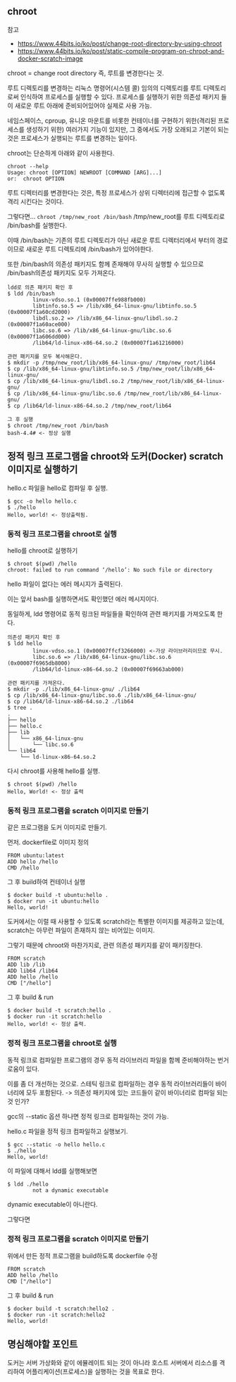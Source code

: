 ## chroot

참고
- https://www.44bits.io/ko/post/change-root-directory-by-using-chroot
- https://www.44bits.io/ko/post/static-compile-program-on-chroot-and-docker-scratch-image

chroot = change root directory
즉, 루트를 변경한다는 것.

루트 디렉토리를 변경하는 리눅스 명령어(시스템 콜)
임의의 디렉토리를 루트 디렉토리로써 인식하여 프로세스를 실행할 수 있다.
프로세스를 실행하기 위한 의존성 패키지 들이 새로운 루트 아래에 준비되어있어야 실제로 사용 가능.

네임스페이스, cproup, 유니온 마운트를 비롯한 컨테이너를 구현하기 위한(격리된 프로세스를 생성하기 위한) 여러가지 기능이 있지만,
그 중에서도 가장 오래되고 기본이 되는 것은 프로세스가 실행되는 루트를 변경하는 일이다.

chroot는 단순하게 아래와 같이 사용한다.
```
chroot --help
Usage: chroot [OPTION] NEWROOT [COMMAND [ARG]...]
or:  chroot OPTION
```

루트 디렉터리를 변경한다는 것은, 특정 프로세스가 상위 디렉터리에 접근할 수 없도록 격리 시킨다는 것이다.

그렇다면...
`chroot /tmp/new_root /bin/bash` /tmp/new_root를 루트 디렉토리로 /bin/bash를 실행한다.

이때 /bin/bash는 기존의 루트 디렉토리가 아닌 새로운 루트 디렉터리에서 부터의 경로이므로
새로운 루트 디렉토리에 /bin/bash가 있어야한다.

또한 /bin/bash의 의존성 패키지도 함께 존재해야 무사히 실행할 수 있으므로
/bin/bash의존성 패키지도 모두 가져온다.

```
ldd로 의존 패키지 확인 후
$ ldd /bin/bash
        linux-vdso.so.1 (0x00007ffe988fb000)
        libtinfo.so.5 => /lib/x86_64-linux-gnu/libtinfo.so.5 (0x00007f1a60cd2000)
        libdl.so.2 => /lib/x86_64-linux-gnu/libdl.so.2 (0x00007f1a60ace000)
        libc.so.6 => /lib/x86_64-linux-gnu/libc.so.6 (0x00007f1a606dd000)
        /lib64/ld-linux-x86-64.so.2 (0x00007f1a61216000)
```

```
관련 패키지를 모두 복사해온다.
$ mkdir -p /tmp/new_root/lib/x86_64-linux-gnu/ /tmp/new_root/lib64
$ cp /lib/x86_64-linux-gnu/libtinfo.so.5 /tmp/new_root/lib/x86_64-linux-gnu/
$ cp /lib/x86_64-linux-gnu/libdl.so.2 /tmp/new_root/lib/x86_64-linux-gnu/
$ cp /lib/x86_64-linux-gnu/libc.so.6 /tmp/new_root/lib/x86_64-linux-gnu/
$ cp /lib64/ld-linux-x86-64.so.2 /tmp/new_root/lib64
```

```
그 후 실행
$ chroot /tmp/new_root /bin/bash
bash-4.4# <- 정상 실행
```

## 정적 링크 프로그램을 chroot와 도커(Docker) scratch 이미지로 실행하기

hello.c 파일을 hello로 컴파일 후 실행.

```
$ gcc -o hello hello.c
$ ./hello
Hello, world! <- 정상출력됨.
```

### 동적 링크 프로그램을 chroot로 실행
hello를 chroot로 실행하기

```
$ chroot $(pwd) /hello
chroot: failed to run command ‘/hello’: No such file or directory
```

hello 파일이 없다는 에러 메시지가 출력된다.

이는 앞서 bash를 실행하면서도 확인했던 에러 메시지이다.

동일하게, ldd 명령어로 동적 링크된 파일들을 확인하여 관련 패키지를 가져오도록 한다.

```
의존성 패키지 확인 후
$ ldd hello
        linux-vdso.so.1 (0x00007ffcf3266000) <-가상 라이브러리이므로 무시.
        libc.so.6 => /lib/x86_64-linux-gnu/libc.so.6 (0x00007f6965db8000)
        /lib64/ld-linux-x86-64.so.2 (0x00007f69663ab000)
```

```
관련 패키지를 가져온다.
$ mkdir -p ./lib/x86_64-linux-gnu/ ./lib64
$ cp /lib/x86_64-linux-gnu/libc.so.6 ./lib/x86_64-linux-gnu/
$ cp /lib64/ld-linux-x86-64.so.2 ./lib64
$ tree .
.
├── hello
├── hello.c
├── lib
│   └── x86_64-linux-gnu
│       └── libc.so.6
└── lib64
    └── ld-linux-x86-64.so.2
```

다시 chroot를 사용해 hello를 실행.

```
$ chroot $(pwd) /hello
Hello, World! <- 정상 출력
```

### 동적 링크 프로그램을 scratch 이미지로 만들기

같은 프로그램을 도커 이미지로 만들기.

먼저. dockerfile로 이미지 정의
```
FROM ubuntu:latest
ADD hello /hello
CMD /hello
```
그 후 build하여 컨테이너 실행

```
$ docker build -t ubuntu:hello .
$ docker run -it ubuntu:hello
Hello, world!
```

도커에서는 이럴 때 사용할 수 있도록 scratch라는 특별한 이미지를 제공하고 있는데,
scratch는 아무런 파일이 존재하지 않는 비어있는 이미지.

그렇기 때문에 chroot와 마찬가지로, 관련 의존성 패키지를 같이 패키징한다.

```
FROM scratch
ADD lib /lib
ADD lib64 /lib64
ADD hello /hello
CMD ["/hello"]
```

그 후 build & run

```
$ docker build -t scratch:hello .
$ docker run -it scratch:hello
Hello, world! <- 정상 출력.
```

### 정적 링크 프로그램을 chroot로 실행
동적 링크로 컴파일한 프로그램의 경우 동적 라이브러리 파일을 함께 준비해야하는 번거로움이 있다. 

이를 좀 더 개선하는 것으로.
스테틱 링크로 컴파일하는 경우 동적 라이브러리들이 바이너리에 모두 포함된다.
-> 의존성 패키지에 있는 코드들이 같이 바이너리로 컴파일 되는 것 인가?

gcc의 --static 옵션 하나면 정적 링크로 컴파일하는 것이 가능.

hello.c 파일을 정적 링크 컴파일하고 실행보기.

```
$ gcc --static -o hello hello.c
$ ./hello
Hello, world!
```

이 파일에 대해서 ldd를 실행해보면
```
$ ldd ./hello
        not a dynamic executable
```
dynamic executable이 아니란다.

그렇다면

### 정적 링크 프로그램을 scratch 이미지로 만들기

위에서 만든 정적 프로그램을 build하도록 dockerfile 수정
```
FROM scratch
ADD hello /hello
CMD ["/hello"]
```

그 후 build & run
```
$ docker build -t scratch:hello2 .
$ docker run -it scratch:hello2
Hello, world!
```

## 명심해야할 포인트
도커는 서버 가상화와 같이 에뮬레이트 되는 것이 아니라
호스트 서버에서 리소스를 격리하여 어플리케이션(프로세스)을 실행하는 것을 목표로 한다.